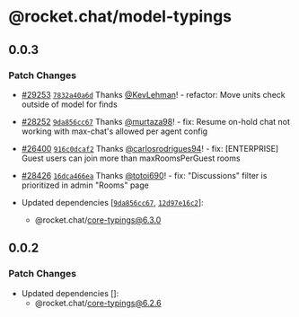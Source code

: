 # @rocket.chat/model-typings

## 0.0.3

### Patch Changes

- [#29253](https://github.com/RocketChat/Rocket.Chat/pull/29253) [`7832a40a6d`](https://github.com/RocketChat/Rocket.Chat/commit/7832a40a6da4b7555aee79261971ccca65da255c) Thanks [@KevLehman](https://github.com/KevLehman)! - refactor: Move units check outside of model for finds

- [#28252](https://github.com/RocketChat/Rocket.Chat/pull/28252) [`9da856cc67`](https://github.com/RocketChat/Rocket.Chat/commit/9da856cc67e0264db4c39ce5324f961fa0906779) Thanks [@murtaza98](https://github.com/murtaza98)! - fix: Resume on-hold chat not working with max-chat's allowed per agent config

- [#26400](https://github.com/RocketChat/Rocket.Chat/pull/26400) [`916c0dcaf2`](https://github.com/RocketChat/Rocket.Chat/commit/916c0dcaf22b2d891d2a257c8dc558f7768d6116) Thanks [@carlosrodrigues94](https://github.com/carlosrodrigues94)! - fix: [ENTERPRISE] Guest users can join more than maxRoomsPerGuest rooms

- [#28426](https://github.com/RocketChat/Rocket.Chat/pull/28426) [`16dca466ea`](https://github.com/RocketChat/Rocket.Chat/commit/16dca466ea5d79b5f9a5feb68bcb155767bff132) Thanks [@totoi690](https://github.com/totoi690)! - fix: "Discussions" filter is prioritized in admin "Rooms" page

- Updated dependencies [[`9da856cc67`](https://github.com/RocketChat/Rocket.Chat/commit/9da856cc67e0264db4c39ce5324f961fa0906779), [`12d97e16c2`](https://github.com/RocketChat/Rocket.Chat/commit/12d97e16c2e12639944d35a4c59c0edba1fb5d2f)]:
  - @rocket.chat/core-typings@6.3.0

## 0.0.2

### Patch Changes

- Updated dependencies []:
  - @rocket.chat/core-typings@6.2.6
